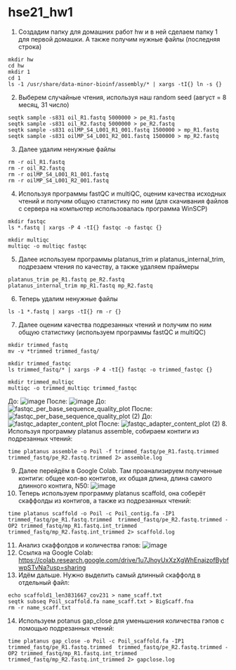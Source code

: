 # hse21_hw1
1. Создадим папку для домашних работ hw и в ней сделаем папку 1 для первой домашки. А также получим нужные файлы (последняя строка)
```
mkdir hw
cd hw
mkdir 1
cd 1
ls -1 /usr/share/data-minor-bioinf/assembly/* | xargs -tI{} ln -s {}
```
2. Выберем случайные чтения, используя наш random seed (август = 8 месяц, 31 число)
```
seqtk sample -s831 oil_R1.fastq 5000000 > pe_R1.fastq
seqtk sample -s831 oil_R2.fastq 5000000 > pe_R2.fastq
seqtk sample -s831 oilMP_S4_L001_R1_001.fastq 1500000 > mp_R1.fastq
seqtk sample -s831 oilMP_S4_L001_R2_001.fastq 1500000 > mp_R2.fastq
```
3. Далее удалим ненужные файлы
```
rm -r oil_R1.fastq
rm -r oil_R2.fastq
rm -r oilMP_S4_L001_R1_001.fastq
rm -r oilMP_S4_L001_R2_001.fastq
```
4. Используя программы fastQC и multiQC, оценим качества исходных чтений и получим общую статистику по ним (для скачивания файлов с сервера на компьютер использовалась программа WinSCP)
```
mkdir fastqc
ls *.fastq | xargs -P 4 -tI{} fastqc -o fastqc {}

mkdir multiqc
multiqc -o multiqc fastqc
```
5. Далее используем программы platanus_trim и platanus_internal_trim, подрезаем чтения по качеству, а также удаляем праймеры
```
platanus_trim pe_R1.fastq pe_R2.fastq 
platanus_internal_trim mp_R1.fastq mp_R2.fastq 
```
6. Теперь удалим ненужные файлы
```
ls -1 *.fastq | xargs -tI{} rm -r {}
```
7. Далее оценим качества подрезанных чтений и получим по ним общую статистику (используем программы fastQC и multiQC)
```
mkdir trimmed_fastq
mv -v *trimmed trimmed_fastq/

mkdir trimmed_fastqc
ls trimmed_fastq/* | xargs -P 4 -tI{} fastqc -o trimmed_fastqc {}

mkdir trimmed_multiqc
multiqc -o trimmed_multiqc trimmed_fastqc
```
До:
![image](https://user-images.githubusercontent.com/93254228/139106716-fc698ed1-bc4b-450d-918e-ac477bd5076b.png)
После:
![image](https://user-images.githubusercontent.com/93254228/139107030-1b697598-cba6-4479-af16-f18fe568631b.png)
До:
![fastqc_per_base_sequence_quality_plot](https://user-images.githubusercontent.com/93254228/139107255-cd4f91f1-d8c4-4c1f-afa7-c50a0cc11828.png)
После:
![fastqc_per_base_sequence_quality_plot (2)](https://user-images.githubusercontent.com/93254228/139107404-0a72b82b-edec-41d4-b6f6-91071e113db5.png)
До:
![fastqc_adapter_content_plot](https://user-images.githubusercontent.com/93254228/139107722-e90c7234-980a-46cd-a0e3-b4659ab9cdf7.png)
После:
![fastqc_adapter_content_plot (2)](https://user-images.githubusercontent.com/93254228/139107851-7398e86e-3cf6-48ef-898a-2af14592b031.png)
8. Используя программу platanus assemble, собираем контиги из подрезанных чтений:
```
time platanus assemble -o Poil -f trimmed_fastq/pe_R1.fastq.trimmed trimmed_fastq/pe_R2.fastq.trimmed 2> assemble.log
```
9. Далее перейдём в Google Colab. Там проанализируем полученные контиги: общее кол-во контигов, их общая длина, длина самого длинного контига, N50:
![image](https://user-images.githubusercontent.com/93254228/139109767-b94baa83-7260-4ce3-9caa-f0031cbdf9ad.png)
10. Теперь используем программу platanus scaffold, она соберёт скаффолды из контигов, а также из подрезанных чтений:
```
time platanus scaffold -o Poil -c Poil_contig.fa -IP1 trimmed_fastq/pe_R1.fastq.trimmed  trimmed_fastq/pe_R2.fastq.trimmed -OP2 trimmed_fastq/mp_R1.fastq.int_trimmed trimmed_fastq/mp_R2.fastq.int_trimmed 2> scaffold.log
```
11. Анализ скаффолдов и количества гэпов:
![image](https://user-images.githubusercontent.com/93254228/139111511-316cf8ef-f734-4720-a24d-514b2a7a158c.png)
12. Ссылка на Google Colab:
https://colab.research.google.com/drive/1u7JhoyUxXzXgWhEnajzofBybfwpSTvNa?usp=sharing
13. Идём дальше. Нужно выделить самый длинный скаффолд в отдельный файл:
```
echo scaffold1_len3831667_cov231 > name_scaff.txt
seqtk subseq Poil_scaffold.fa name_scaff.txt > BigScaff.fna
rm -r name_scaff.txt
```
14. Используем potanus gap_close для уменьшения количества гэпов с помощью подрезанных чтений:
```
time platanus gap_close -o Poil -c Poil_scaffold.fa -IP1 trimmed_fastq/pe_R1.fastq.trimmed  trimmed_fastq/pe_R2.fastq.trimmed -OP2 trimmed_fastq/mp_R1.fastq.int_trimmed trimmed_fastq/mp_R2.fastq.int_trimmed 2> gapclose.log
```
